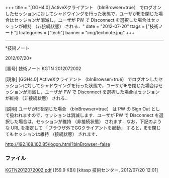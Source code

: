 ﻿+++
title = "[GGH4.0] ActiveXクライアント （bInBrowser=true） でログオンしたセッションに対してシャドウイングを行った状態で，ユーザがIEを閉じた場合はセッションが消滅し，ユーザが PW で Disconnect を選択した場合はセッションが維持 （非接続状態） される．"
date = "2012-07-20"
ttags = ["技術ノート"]
tcategories = ["tech"]
banner = "img/technote.jpg"
+++

-----------------------------------------------------------------------------------------------------------------------------

*技術ノート

2012/07/20*


[番号]
技術ノート KGTN 2012072002

[現象]
[GGH4.0] ActiveXクライアント （bInBrowser=true）
でログオンしたセッションに対してシャドウイングを行った状態で，ユーザがIEを閉じた場合はセッションが消滅し，ユーザが
PW で Disconnect を選択した場合はセッションが維持 （非接続状態）
される．

[説明]
ユーザがIEを閉じた場合 （bInBrowser=true） は PW の Sign Out
として扱われますので，セッションは消滅します．ユーザが PW で Disconnect
を選択した場合は，セッションが維持 （非接続状態）
されます．なお，下記のような URL を指定して
「ブラウザ外でGGクライアントを起動」
すると，IEを閉じてもセッションは維持 （接続状態） されます．

<http://192.168.102.85/logon.html?bInBrowser=false>


### ファイル

 
 


[KGTN2012072002.pdf](http://techreport.kitasp.net/attachments/download/948/KGTN2012072002.pdf)
 [(59.9 KB)] [kitasp 技術センター, 2012/07/20
12:01]


 


 

